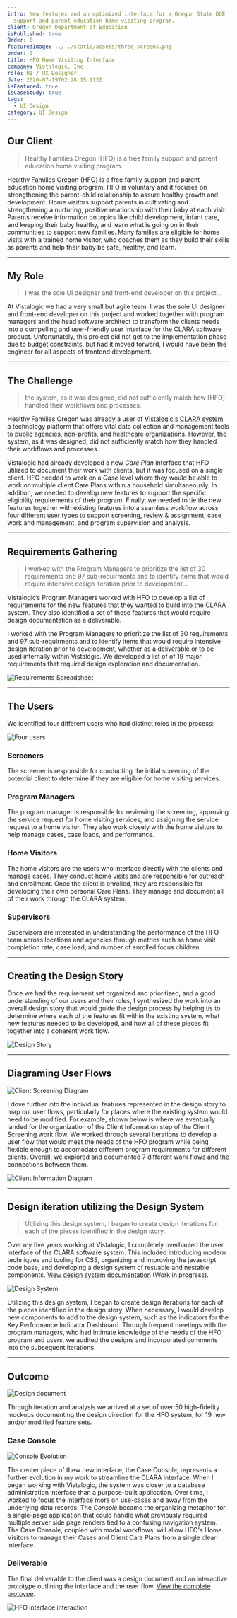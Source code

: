 ```yaml
---
intro: New features and an optimized interface for a Oregon State DOE family
  support and parent education home visiting program.
client: Oregon Department of Education
isPublished: true
Order: 0
featuredImage: ../../static/assets/three_screens.png
order: 0
title: HFO Home Visiting Interface
company: Vistalogic, Inc
role: UI / UX Designer
date: 2020-07-19T02:28:15.112Z
isFeatured: true
isCaseStudy: true
tags:
  - UI Design
category: UI Design
---
```

## Our Client

> Healthy Families Oregon (HFO) is a free family support and parent education home visiting program.

Healthy Families Oregon (HFO) is a free family support and parent education home visiting program. HFO is voluntary and it focuses on strengthening the parent-child relationship to assure healthy growth and development. Home visitors support parents in cultivating and strengthening a nurturing, positive relationship with their baby at each visit. Parents receive information on topics like child development, infant care, and keeping their baby healthy, and learn what is going on in their communities to support new families. Many families are eligible for home visits with a trained home visitor, who coaches them as they build their skills as parents and help their baby be safe, healthy, and learn.

<hr />

## My Role

> I was the sole UI designer and front-end developer on this project...

At Vistalogic we had a very small but agile team. I was the sole UI designer and front-end developer on this project and worked together with program managers and the head software architect to transform the clients needs into a compelling and user-friendly user interface for the CLARA software product. Unfortunately, this project did not get to the implementation phase due to budget constraints, but had it moved forward, I would have been the engineer for all aspects of frontend development.

<hr />

## The Challenge

> the system, as it was designed, did not sufficiently match how \[HFO] handled their workflows and processes.

Healthy Families Oregon was already a user of <a href="https://vistalogic.net/Products/Clara" target="_blank">Vistalogic's CLARA system</a>, a technology platform that offers vital data collection and management tools to public agencies, non-profits, and healthcare organizations. However, the system, as it was designed, did not sufficiently match how they handled their workflows and processes.

Vistalogic had already developed a new _Care Plan_ interface that HFO utilized to document their work with clients, but it was focused on a single client. HFO needed to work on a _Case_ level where they would be able to work on multiple client Care Plans within a household simultaneously. In addition, we needed to develop new features to support the specific eligibility requirements of their program. Finally, we needed to tie the new features together with existing features into a seamless workflow across four different user types to support screening, review & assignment, case work and management, and program supervision and analysis.

<hr />

## Requirements Gathering

> I worked with the Program Managers to prioritize the list of 30 requirements and 97 sub-requirments and to identify items that would require intensive design iteration prior to development...

Vistalogic’s Program Managers worked with HFO to develop a list of requirements for the new features that they wanted to build into the CLARA system. They also identified a set of these features that would require design documentation as a deliverable.

I worked with the Program Managers to prioritize the list of 30 requirements and 97 sub-requirments and to identify items that would require intensive design iteration prior to development, whether as a deliverable or to be used internally within Vistalogic. We developed a list of of 19 major requirements that required design exploration and documentation.

![Requirements Spreadsheet](/assets/HFO_excel.png "Requirements Spreadsheet")

<hr />

## The Users

We identified four different users who had distinct roles in the process:

![Four users](/assets/four_users.png "Four users")

### Screeners

The screener is responsible for conducting the initial screening of the potential client to determine if they are eligible for home visiting services.

### Program Managers

The program manager is responsible for reviewing the screening, approving the service request for home visiting services, and assigning the service request to a home visitor. They also work closely with the home visitors to help manage cases, case loads, and performance. 

### Home Visitors

The home visitors are the users who interface directly with the clients and manage cases. They conduct home visits and are responsible for outreach and enrollment. Once the client is enrolled, they are responsible for developing their own personal Care Plans. They manage and document all of their work through the CLARA system.

### Supervisors

Supervisors are interested in understanding the performance of the HFO team across locations and agencies through metrics such as home visit completion rate, case load, and number of enrolled focus children.

<hr />

## Creating the Design Story

Once we had the requirement set organized and prioritized, and a good understanding of our users and their roles, I synthesized the work into an overall design story that would guide the design process by helping us to determine where each of the features fit within the existing system, what new features needed to be developed, and how all of these pieces fit together into a coherent work flow.

![Design Story](/assets/design_story.png "Design Story")

<hr />

## Diagraming User Flows

![Client Screening Diagram](/assets/client_screening_workflow.png "Client Screening Diagram")

I dove further into the individual features represented in the design story to map out user flows, particularly for places where the existing system would need to be modified. For example, shown below is where we eventually landed for the organization of the Client Information step of the Client Screening work flow. We worked through several iterations to develop a user flow that would meet the needs of the HFO program while being flexible enough to accomodate different program requirements for different clients. Overall, we explored and documented 7 different work flows and the connections between them.

![Client Information Diagram](/assets/client_screening_schematic.png "Client Information Diagram")

<hr />

## Design iteration utilizing the Design System

> Utilizing this design system, I began to create design iterations for each of the pieces identified in the design story.

Over my five years working at Vistalogic, I completely overhauled the user interface of the CLARA software system. This included introducing modern techniques and tooling for CSS, organizing and improving the javascript code base, and developing a design system of resuable and nestable components. <a href="https://build.vistalogic.net/claraBeta/styleguide" target="_blank">View design system documentation</a> (Work in progress). 

![Design System](/assets/design_system.png "Design System")

Utilizing this design system, I began to create design iterations for each of the pieces identified in the design story. When necessary, I would develop new components to add to the design system, such as the indicators for the Key Performance Indicator Dashboard. Through frequent meetings with the program managers, who had intimate knowledge of the needs of the HFO program and users, we audited the designs and incorporated comments into the subsequent iterations.

<hr />

## Outcome

![Design document](/assets/overview.png "Set of over 50 high-fidelity mockups")

Through iteration and analysis we arrived at a set of over 50 high-fidelity mockups documenting the design direction for the HFO system, for 19 new and/or modified feature sets. 

### Case Console

![Console Evolution](/assets/console-evolution.png "The evolution of the Clara Console interface over my time at Vistalogic.")

The center piece of thew new interface, the Case Console, represents a further evolution in my work to streamline the CLARA interface. When I began working with Vistalogic, the system was closer to a database administration interface than a purpose-built application. Over time, I worked to focus the interface more on use-cases and away from the underlying data records. The _Console_ became the organizing metaphor for a single-page application that could handle what previously required multiple server side page renders tied to a confusing navigation system. The Case Console, coupled with modal workflows, will allow HFO's Home Visitors to manage their Cases and Client Care Plans from a single clear interface.

### Deliverable

The final deliverable to the client was a design document and an interactive prototype outlining the interface and the user flow. <a href="https://xd.adobe.com/view/25f46961-978f-43ca-6de2-293b837d6569-53c5/?fullscreen" target="_blank">View the complete protoype</a>.

![HFO interface interaction](/assets/hfo-flow.gif "HFO interface interaction")